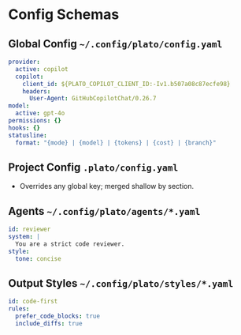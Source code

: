 # Config Schemas

## Global Config `~/.config/plato/config.yaml`
```yaml
provider:
  active: copilot
  copilot:
    client_id: ${PLATO_COPILOT_CLIENT_ID:-Iv1.b507a08c87ecfe98}
    headers:
      User-Agent: GitHubCopilotChat/0.26.7
model:
  active: gpt-4o
permissions: {}
hooks: {}
statusline:
  format: "{mode} | {model} | {tokens} | {cost} | {branch}"
```

## Project Config `.plato/config.yaml`
- Overrides any global key; merged shallow by section.

## Agents `~/.config/plato/agents/*.yaml`
```yaml
id: reviewer
system: |
  You are a strict code reviewer.
style:
  tone: concise
```

## Output Styles `~/.config/plato/styles/*.yaml`
```yaml
id: code-first
rules:
  prefer_code_blocks: true
  include_diffs: true
```
